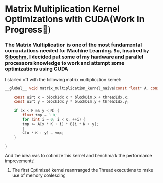 # Matrix Multiplication Kernel Optimizations with CUDA(Work in Progress🚦)
### The Matrix Multiplication is one of the most fundamental computations needed for Machine Learning. So, inspired by [Siboehm](https://siboehm.com/articles/22/CUDA-MMM), I decided put some of my hardware and parallel processors knowledge to work and attempt some optimizations using CUDA

I started off with the following matrix multiplication kernel:
``` c
__global__ void matrix_multiplication_kernel_naive(const float* A, const float* B, float* C, int M, int N, int K) {

    const uint x = blockIdx.x * blockDim.x + threadIdx.x;
    const uint y = blockIdx.y * blockDim.y + threadIdx.y;

    if (x < M && y < N) {
        float tmp = 0.0;
        for (int i = 0; i < K; ++i) {
        tmp += A[x * K + i] * B[i * N + y];
        }
        C[x * K + y] = tmp;
    }

}
```
And the idea was to optimize this kernel and benchmark the performance improvements! 

1. The first Optimized kernel reanrranged the Thread executions to make use of memory coalescing
